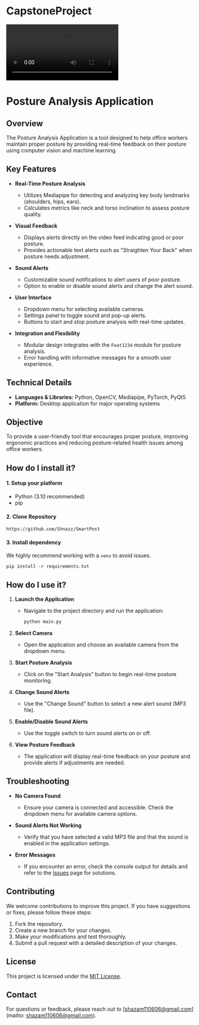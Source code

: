 # CapstoneProject
![Demo-mp4](Demo.mp4)

# Posture Analysis Application

## Overview
The Posture Analysis Application is a tool designed to help office workers maintain proper posture by providing real-time feedback on their posture using computer vision and machine learning.

## Key Features

- **Real-Time Posture Analysis**
  - Utilizes Mediapipe for detecting and analyzing key body landmarks (shoulders, hips, ears).
  - Calculates metrics like neck and torso inclination to assess posture quality.

- **Visual Feedback**
  - Displays alerts directly on the video feed indicating good or poor posture.
  - Provides actionable text alerts such as "Straighten Your Back" when posture needs adjustment.

- **Sound Alerts**
  - Customizable sound notifications to alert users of poor posture.
  - Option to enable or disable sound alerts and change the alert sound.

- **User Interface**
  - Dropdown menu for selecting available cameras.
  - Settings panel to toggle sound and pop-up alerts.
  - Buttons to start and stop posture analysis with real-time updates.

- **Integration and Flexibility**
  - Modular design integrates with the `Feat1234` module for posture analysis.
  - Error handling with informative messages for a smooth user experience.

## Technical Details
- **Languages & Libraries:** Python, OpenCV, Mediapipe, PyTorch, PyQt5
- **Platform:** Desktop application for major operating systems

## Objective
To provide a user-friendly tool that encourages proper posture, improving ergonomic practices and reducing posture-related health issues among office workers.

## How do I install it?

#### 1. Setup your platform
-   Python (3.10 recommended)
-   pip

#### 2. Clone Repository
    https://github.com/Shnazz/SmartPost

#### 3. Install dependency
We highly recommend working with a `venv` to avoid issues.

```
pip install -r requirements.txt
```

## How do I use it?

1. **Launch the Application**
   - Navigate to the project directory and run the application:
     ```bash
     python main.py
     ```

2. **Select Camera**
   - Open the application and choose an available camera from the dropdown menu.

3. **Start Posture Analysis**
   - Click on the "Start Analysis" button to begin real-time posture monitoring.

4. **Change Sound Alerts**
   - Use the "Change Sound" button to select a new alert sound (MP3 file).

5. **Enable/Disable Sound Alerts**
   - Use the toggle switch to turn sound alerts on or off.

6. **View Posture Feedback**
   - The application will display real-time feedback on your posture and provide alerts if adjustments are needed.

## Troubleshooting

- **No Camera Found**
  - Ensure your camera is connected and accessible. Check the dropdown menu for available camera options.

- **Sound Alerts Not Working**
  - Verify that you have selected a valid MP3 file and that the sound is enabled in the application settings.

- **Error Messages**
  - If you encounter an error, check the console output for details and refer to the [Issues](https://github.com/Shnazz/SmartPost/issues) page for solutions.

## Contributing

We welcome contributions to improve this project. If you have suggestions or fixes, please follow these steps:

1. Fork the repository.
2. Create a new branch for your changes.
3. Make your modifications and test thoroughly.
4. Submit a pull request with a detailed description of your changes.

## License

This project is licensed under the [MIT License](LICENSE).

## Contact

For questions or feedback, please reach out to [shazam110606@gmail.com](mailto: shazam110606@gmail.com).

